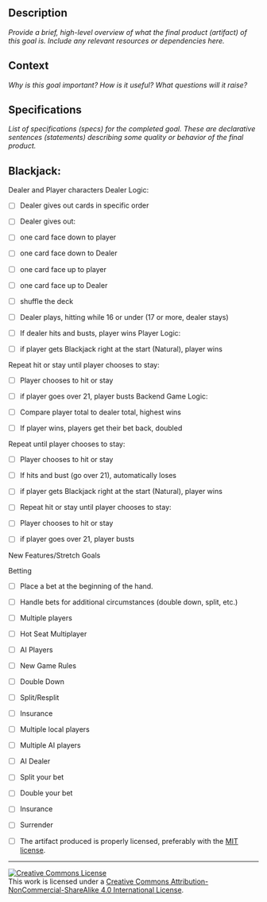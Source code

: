 ## Description

_Provide a brief, high-level overview of what the final product (artifact) of this goal is. Include any relevant resources or dependencies here._

## Context

_Why is this goal important? How is it useful? What questions will it raise?_

## Specifications

_List of specifications (specs) for the completed goal. These are declarative sentences (statements) describing some quality or behavior of the final product._

## Blackjack:

Dealer and Player characters Dealer Logic:
- [ ] Dealer gives out cards in specific order
- [ ] Dealer gives out:
- [ ] one card face down to player
- [ ] one card face down to Dealer
- [ ] one card face up to player
- [ ] one card face up to Dealer
- [ ] shuffle the deck
- [ ] Dealer plays, hitting while 16 or under (17 or more, dealer stays)
- [ ] If dealer hits and busts, player wins
Player Logic:

- [ ] if player gets Blackjack right at the start (Natural), player wins

Repeat hit or stay until player chooses to stay:
- [ ] Player chooses to hit or stay
- [ ] if player goes over 21, player busts
Backend Game Logic:

- [ ] Compare player total to dealer total, highest wins

- [ ] If player wins, players get their bet back, doubled

Repeat until player chooses to stay:

- [ ] Player chooses to hit or stay

- [ ] If hits and bust (go over 21), automatically loses
- [ ] if player gets Blackjack right at the start (Natural), player wins
- [ ] Repeat hit or stay until player chooses to stay:
- [ ] Player chooses to hit or stay
- [ ] if player goes over 21, player busts

New Features/Stretch Goals

Betting

- [ ] Place a bet at the beginning of the hand.
- [ ] Handle bets for additional circumstances (double down, split, etc.)
- [ ] Multiple players
- [ ] Hot Seat Multiplayer
- [ ] AI Players
- [ ] New Game Rules
- [ ] Double Down
- [ ] Split/Resplit
- [ ] Insurance

- [ ] Multiple local players
- [ ] Multiple AI players
- [ ] AI Dealer
- [ ] Split your bet
- [ ] Double your bet
- [ ] Insurance
- [ ] Surrender
- [ ] The artifact produced is properly licensed, preferably with the [MIT license][mit-license].

---

<!-- LICENSE -->

<a rel="license" href="http://creativecommons.org/licenses/by-nc-sa/4.0/"><img alt="Creative Commons License" style="border-width:0" src="https://i.creativecommons.org/l/by-nc-sa/4.0/80x15.png" /></a>
<br />This work is licensed under a <a rel="license" href="http://creativecommons.org/licenses/by-nc-sa/4.0/">Creative Commons Attribution-NonCommercial-ShareAlike 4.0 International License</a>.

[mit-license]: https://opensource.org/licenses/MIT
